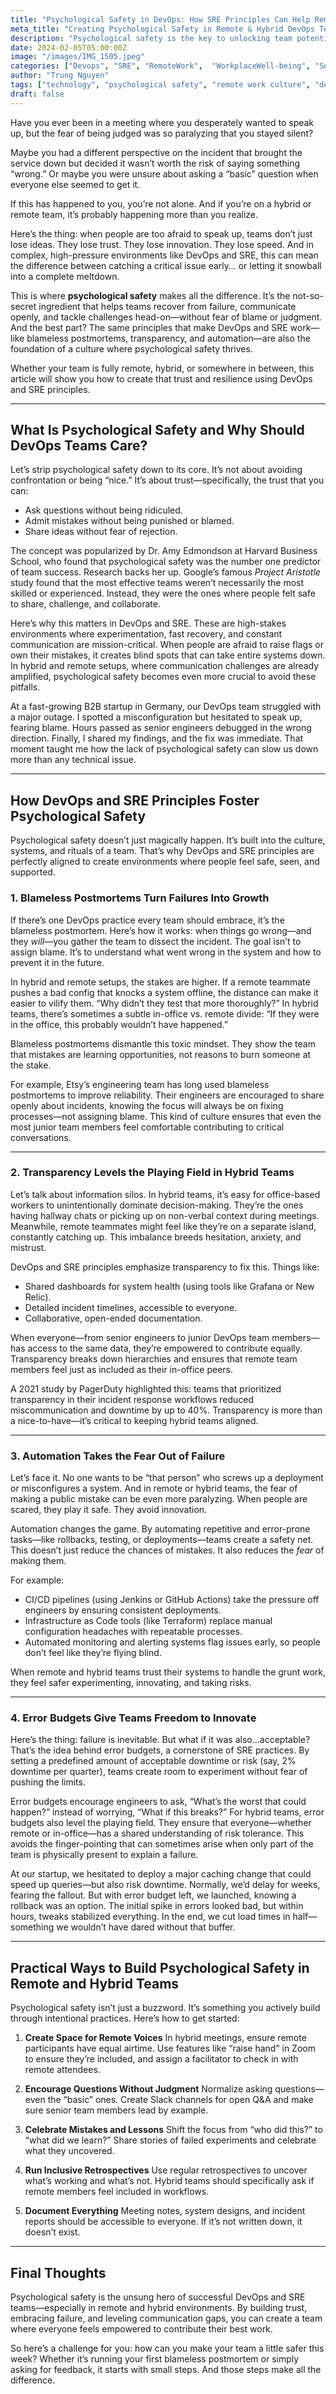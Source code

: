 ```yaml
---
title: "Psychological Safety in DevOps: How SRE Principles Can Help Remote and Hybrid Teams Build Resilient Cultures"
meta_title: "Creating Psychological Safety in Remote & Hybrid DevOps Teams: Trust, Innovation & Growth"
description: "Psychological safety is the key to unlocking team potential, especially in hybrid and remote DevOps environments. Learn how to build trust, embrace failure, and foster innovation using DevOps and SRE principles."
date: 2024-02-05T05:00:00Z
image: "/images/IMG_1505.jpeg"
categories: ["Devops", "SRE", "RemoteWork",  "WorkplaceWell-being", "Software" ,"Tech"]
author: "Trung Nguyen"
tags: ["technology", "psychological safety", "remote work culture", "devops best practices"]
draft: false
---
```



Have you ever been in a meeting where you desperately wanted to speak up, but the fear of being judged was so paralyzing that you stayed silent?

Maybe you had a different perspective on the incident that brought the service down but decided it wasn’t worth the risk of saying something “wrong.” Or maybe you were unsure about asking a “basic” question when everyone else seemed to get it.

If this has happened to you, you’re not alone. And if you’re on a hybrid or remote team, it’s probably happening more than you realize.

Here’s the thing: when people are too afraid to speak up, teams don’t just lose ideas. They lose trust. They lose innovation. They lose speed. And in complex, high-pressure environments like DevOps and SRE, this can mean the difference between catching a critical issue early… or letting it snowball into a complete meltdown.

This is where **psychological safety** makes all the difference. It’s the not-so-secret ingredient that helps teams recover from failure, communicate openly, and tackle challenges head-on—without fear of blame or judgment. And the best part? The same principles that make DevOps and SRE work—like blameless postmortems, transparency, and automation—are also the foundation of a culture where psychological safety thrives.

Whether your team is fully remote, hybrid, or somewhere in between, this article will show you how to create that trust and resilience using DevOps and SRE principles.

---

## **What Is Psychological Safety and Why Should DevOps Teams Care?**

Let’s strip psychological safety down to its core. It’s not about avoiding confrontation or being “nice.” It’s about trust—specifically, the trust that you can:
- Ask questions without being ridiculed.
- Admit mistakes without being punished or blamed.
- Share ideas without fear of rejection.

The concept was popularized by Dr. Amy Edmondson at Harvard Business School, who found that psychological safety was the number one predictor of team success. Research backs her up. Google’s famous *Project Aristotle* study found that the most effective teams weren’t necessarily the most skilled or experienced. Instead, they were the ones where people felt safe to share, challenge, and collaborate.

Here’s why this matters in DevOps and SRE. These are high-stakes environments where experimentation, fast recovery, and constant communication are mission-critical. When people are afraid to raise flags or own their mistakes, it creates blind spots that can take entire systems down. In hybrid and remote setups, where communication challenges are already amplified, psychological safety becomes even more crucial to avoid these pitfalls.

At a fast-growing B2B startup in Germany, our DevOps team struggled with a major outage. I spotted a misconfiguration but hesitated to speak up, fearing blame. Hours passed as senior engineers debugged in the wrong direction. Finally, I shared my findings, and the fix was immediate. That moment taught me how the lack of psychological safety can slow us down more than any technical issue.

---

## **How DevOps and SRE Principles Foster Psychological Safety**

Psychological safety doesn’t just magically happen. It’s built into the culture, systems, and rituals of a team. That’s why DevOps and SRE principles are perfectly aligned to create environments where people feel safe, seen, and supported.

### **1. Blameless Postmortems Turn Failures Into Growth**

If there’s one DevOps practice every team should embrace, it’s the blameless postmortem. Here’s how it works: when things go wrong—and they *will*—you gather the team to dissect the incident. The goal isn’t to assign blame. It’s to understand what went wrong in the system and how to prevent it in the future.

In hybrid and remote setups, the stakes are higher. If a remote teammate pushes a bad config that knocks a system offline, the distance can make it easier to vilify them. “Why didn’t they test that more thoroughly?” In hybrid teams, there’s sometimes a subtle in-office vs. remote divide: “If they were in the office, this probably wouldn’t have happened.”

Blameless postmortems dismantle this toxic mindset. They show the team that mistakes are learning opportunities, not reasons to burn someone at the stake.

For example, Etsy’s engineering team has long used blameless postmortems to improve reliability. Their engineers are encouraged to share openly about incidents, knowing the focus will always be on fixing processes—not assigning blame. This kind of culture ensures that even the most junior team members feel comfortable contributing to critical conversations.

---

### **2. Transparency Levels the Playing Field in Hybrid Teams**

Let’s talk about information silos. In hybrid teams, it’s easy for office-based workers to unintentionally dominate decision-making. They’re the ones having hallway chats or picking up on non-verbal context during meetings. Meanwhile, remote teammates might feel like they’re on a separate island, constantly catching up. This imbalance breeds hesitation, anxiety, and mistrust.

DevOps and SRE principles emphasize transparency to fix this. Things like:
- Shared dashboards for system health (using tools like Grafana or New Relic).
- Detailed incident timelines, accessible to everyone.
- Collaborative, open-ended documentation.

When everyone—from senior engineers to junior DevOps team members—has access to the same data, they’re empowered to contribute equally. Transparency breaks down hierarchies and ensures that remote team members feel just as included as their in-office peers.

A 2021 study by PagerDuty highlighted this: teams that prioritized transparency in their incident response workflows reduced miscommunication and downtime by up to 40%. Transparency is more than a nice-to-have—it’s critical to keeping hybrid teams aligned.

---

### **3. Automation Takes the Fear Out of Failure**

Let’s face it. No one wants to be “that person” who screws up a deployment or misconfigures a system. And in remote or hybrid teams, the fear of making a public mistake can be even more paralyzing. When people are scared, they play it safe. They avoid innovation.

Automation changes the game. By automating repetitive and error-prone tasks—like rollbacks, testing, or deployments—teams create a safety net. This doesn’t just reduce the chances of mistakes. It also reduces the *fear* of making them.

For example:
- CI/CD pipelines (using Jenkins or GitHub Actions) take the pressure off engineers by ensuring consistent deployments.
- Infrastructure as Code tools (like Terraform) replace manual configuration headaches with repeatable processes.
- Automated monitoring and alerting systems flag issues early, so people don’t feel like they’re flying blind.

When remote and hybrid teams trust their systems to handle the grunt work, they feel safer experimenting, innovating, and taking risks.

---

### **4. Error Budgets Give Teams Freedom to Innovate**

Here’s the thing: failure is inevitable. But what if it was also…acceptable? That’s the idea behind error budgets, a cornerstone of SRE practices. By setting a predefined amount of acceptable downtime or risk (say, 2% downtime per quarter), teams create room to experiment without fear of pushing the limits.

Error budgets encourage engineers to ask, “What’s the worst that could happen?” instead of worrying, “What if this breaks?” For hybrid teams, error budgets also level the playing field. They ensure that everyone—whether remote or in-office—has a shared understanding of risk tolerance. This avoids the finger-pointing that can sometimes arise when only part of the team is physically present to explain a failure.

At our startup, we hesitated to deploy a major caching change that could speed up queries—but also risk downtime. Normally, we’d delay for weeks, fearing the fallout. But with error budget left, we launched, knowing a rollback was an option. The initial spike in errors looked bad, but within hours, tweaks stabilized everything. In the end, we cut load times in half—something we wouldn’t have dared without that buffer.

---

## **Practical Ways to Build Psychological Safety in Remote and Hybrid Teams**

Psychological safety isn’t just a buzzword. It’s something you actively build through intentional practices. Here’s how to get started:

1. **Create Space for Remote Voices**
   In hybrid meetings, ensure remote participants have equal airtime. Use features like “raise hand” in Zoom to ensure they’re included, and assign a facilitator to check in with remote attendees.

2. **Encourage Questions Without Judgment**
   Normalize asking questions—even the “basic” ones. Create Slack channels for open Q&A and make sure senior team members lead by example.

3. **Celebrate Mistakes and Lessons**
   Shift the focus from “who did this?” to “what did we learn?” Share stories of failed experiments and celebrate what they uncovered.

4. **Run Inclusive Retrospectives**
   Use regular retrospectives to uncover what’s working and what’s not. Hybrid teams should specifically ask if remote members feel included in workflows.

5. **Document Everything**
   Meeting notes, system designs, and incident reports should be accessible to everyone. If it’s not written down, it doesn’t exist.

---

## **Final Thoughts**

Psychological safety is the unsung hero of successful DevOps and SRE teams—especially in remote and hybrid environments. By building trust, embracing failure, and leveling communication gaps, you can create a team where everyone feels empowered to contribute their best work.

So here’s a challenge for you: how can you make your team a little safer this week? Whether it’s running your first blameless postmortem or simply asking for feedback, it starts with small steps. And those steps make all the difference.
